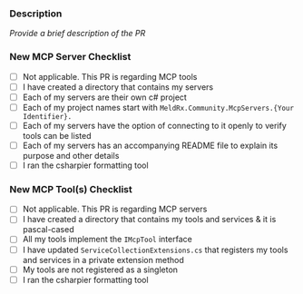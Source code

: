 ### Description

_Provide a brief description of the PR_

### New MCP Server Checklist

- [ ] Not applicable. This PR is regarding MCP tools
- [ ] I have created a directory that contains my servers
- [ ] Each of my servers are their own c# project
- [ ] Each of my project names start with `MeldRx.Community.McpServers.{Your Identifier}.`
- [ ] Each of my servers have the option of connecting to it openly to verify tools
      can be listed
- [ ] Each of my servers has an accompanying README file to explain its purpose
      and other details
- [ ] I ran the csharpier formatting tool

### New MCP Tool(s) Checklist

- [ ] Not applicable. This PR is regarding MCP servers
- [ ] I have created a directory that contains my tools and services & it is pascal-cased
- [ ] All my tools implement the `IMcpTool` interface
- [ ] I have updated `ServiceCollectionExtensions.cs` that registers my tools and
      services in a private extension method
- [ ] My tools are not registered as a singleton
- [ ] I ran the csharpier formatting tool
